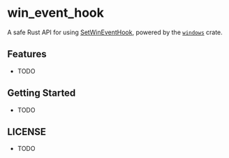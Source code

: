 # win_event_hook

A safe Rust API for using [SetWinEventHook](https://learn.microsoft.com/en-us/windows/win32/api/winuser/nf-winuser-setwineventhook), powered by the [`windows`](https://crates.io/crates/windows) crate.

## Features

- TODO

## Getting Started

- TODO

## LICENSE

- TODO
